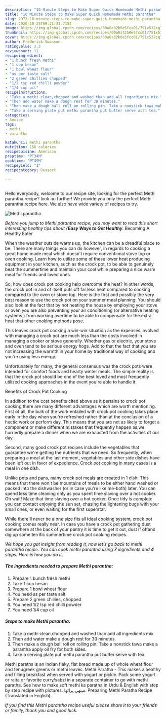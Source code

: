 ```yaml
---
description: "10 Minute Steps to Make Super Quick Homemade Methi parantha"
title: "10 Minute Steps to Make Super Quick Homemade Methi parantha"
slug: 2973-10-minute-steps-to-make-super-quick-homemade-methi-parantha
date: 2020-10-25T09:21:31.718Z
image: https://img-global.cpcdn.com/recipes/60a0a32b0e5fcc01/751x532cq70/methi-parantha-recipe-main-photo.jpg
thumbnail: https://img-global.cpcdn.com/recipes/60a0a32b0e5fcc01/751x532cq70/methi-parantha-recipe-main-photo.jpg
cover: https://img-global.cpcdn.com/recipes/60a0a32b0e5fcc01/751x532cq70/methi-parantha-recipe-main-photo.jpg
author: Frederick Swanson
ratingvalue: 3.3
reviewcount: 11
recipeingredient:
- "1 bunch fresh methi"
- "1 cup besan"
- "1 bowl wheat flour"
- "as per taste salt"
- "2 green chillies chopped"
- "1/2 tsp red chilli powder"
- "1/4 cup oil"
recipeinstructions:
- "Take a methi clean,chopped and washed than add all ingredients mix."
- "Then add water make a dough rest for 30 minutes."
- "Then make a dough ball roll on rolling pin. Take a nonstick tawa make a parantha apply oil fry for both sides."
- "Take a serving plate put methi parantha put butter serve with tea."
categories:
- Recipe
tags:
- methi
- parantha

katakunci: methi parantha 
nutrition: 158 calories
recipecuisine: American
preptime: "PT34M"
cooktime: "PT49M"
recipeyield: "1"
recipecategory: Dessert

---
```

<br>
Hello everybody, welcome to our recipe site, looking for the perfect Methi parantha recipe? look no further! We provide you only the perfect Methi parantha recipe here. We also have wide variety of recipes to try.
<br>


![Methi parantha](https://img-global.cpcdn.com/recipes/60a0a32b0e5fcc01/751x532cq70/methi-parantha-recipe-main-photo.jpg)

<i>Before you jump to Methi parantha recipe, you may want to read this short interesting healthy tips about {<strong>Easy Ways to Get Healthy</strong>.</i>
Becoming A Healthy Eater


When the weather outside warms up, the kitchen can be a dreadful place to be. There are many things you can do however, in regards to cooking a great home made meal which doesn't require conventional stove top or oven cooking. Learn how to utilize some of these lower heat producing equipment in your kitchen, such as the crock pot, to be able to genuinely beat the summertime and maintain your cool while preparing a nice warm meal for friends and loved ones.

So, how does crock pot cooking help overcome the heat? In other words, the crock pot in and of itself puts off far less heat compared to cooking compared to the oven or stove top. Here is the first and possibly the very best reason to use the crock pot on your summer meal planning. You should also look at the fact that by not heating the house by employing your stove or oven you are also preventing your air conditioning (or alternative heating systems ) from working overtime to be able to compensate for the extra heat that other cooking methods pose.

This leaves crock pot cooking a win-win situation as the expenses involved with managing a crock pot are much less than the costs involved in managing a cooker or stove generally. Whether gas or electric, your stove and oven tend to be serious energy hogs. Add to that the fact that you are not increasing the warmth in your home by traditional way of cooking and you're using less energy.

Unfortunately for many, the general consensus was the crock pots were intended for comfort foods and hearty winter meals.  The simple reality is that the crock pot should be one of the best loved and most frequently utilized cooking approaches in the event you're able to handle it.  

Benefits of Crock Pot Cooking

In addition to the cost benefits cited above as it pertains to crock pot cooking there are many different advantages which are worth mentioning. First of all, the bulk of the work entailed with crock pot cooking takes place early in the day when you're refreshed rather than at the conclusion of a hectic work or perform day. This means that you are not as likely to forget a component or make different mistakes that frequently happen as we hurriedly prepare a dinner when we are exhausted from the activities of our day.

Second, many good crock pot recipes include the vegetables that guarantee we're getting the nutrients that we need. So frequently, when preparing a meal at the last moment, vegetables and other side dishes have been left out in favor of expedience. Crock pot cooking in many cases is a meal in one dish.

 Unlike pots and pans, many crock pot meals are created in 1 dish. This means that there won't be mountains of meals to be either hand washed or packed into the dishwasher (or in case you're like me-both) later. You can spend less time cleaning only as you spent time slaving over a hot cooker. Oh wait! Make that time slaving over a hot cooker. Once tidy is complete you can contact enjoying the sun set, chasing the lightening bugs with your small ones, or even waiting for the first superstar.

While there'll never be a one size fits all ideal cooking system, crock pot cooking comes really near. In case you have a crock pot gathering dust somewhere at the back of your pantry it is time to get it out, dust if offand dig up some terrific summertime crock pot cooking recipes.


<i>We hope you got insight from reading it, now let's go back to methi parantha recipe. You can cook methi parantha using <strong>7</strong> ingredients and <strong>4</strong> steps. Here is how you do it.
</i>

##### The ingredients needed to prepare Methi parantha:

1. Prepare 1 bunch fresh methi
1. Take 1 cup besan
1. Prepare 1 bowl wheat flour
1. You need as per taste salt
1. Prepare 2 green chillies, chopped
1. You need 1/2 tsp red chilli powder
1. You need 1/4 cup oil


##### Steps to make Methi parantha:

1. Take a methi clean,chopped and washed than add all ingredients mix.
1. Then add water make a dough rest for 30 minutes.
1. Then make a dough ball roll on rolling pin. Take a nonstick tawa make a parantha apply oil fry for both sides.
1. Take a serving plate put methi parantha put butter serve with tea.


Methi paratha is an Indian flaky, flat bread made up of whole wheat flour and fenugreek greens or methi leaves. Methi Paratha - This makes a healthy and filling breakfast when served with yogurt or pickle. Pack some yogurt or raita or favorite curry/sabzi in a separate container to go with methi paratha. See how to make soft methi ka paratha in Urdu &amp; English with step by step recipe with pictures. میتھی پراٹھا. Preparing Methi Paratha Recipe (Translated in English). 

<i>If you find this Methi parantha recipe useful please share it to your friends or family, thank you and good luck.</i>
